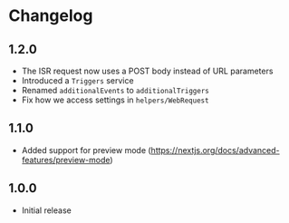 # Changelog

## 1.2.0
- The ISR request now uses a POST body instead of URL parameters
- Introduced a `Triggers` service
- Renamed `additionalEvents` to `additionalTriggers`
- Fix how we access settings in `helpers/WebRequest`

## 1.1.0
- Added support for preview mode (https://nextjs.org/docs/advanced-features/preview-mode)

## 1.0.0
- Initial release